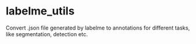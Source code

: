 # labelme_utils
Convert .json file generated by labelme to annotations for different tasks, like segmentation, detection etc.
